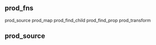 

prod_fns
--------
prod_source
prod_map
prod_find_child
prod_find_prop
prod_transform


prod_source
-----------


